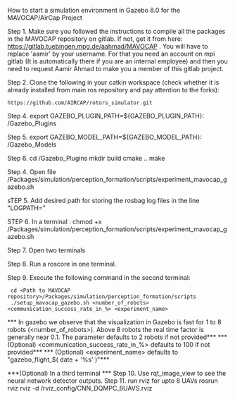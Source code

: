 How to start a simulation environment in Gazebo 8.0 for the MAVOCAP/AirCap Project

Step 1. Make sure you followed the instructions to compile all the packages in the MAVOCAP repository on gitlab. If not, get it from here: https://gitlab.tuebingen.mpg.de/aahmad/MAVOCAP . You will have to replace 'aamir' by your username. For that you need an account on mpi gitlab (It is automatically there if you are an internal employee) and then you need to request Aamir Ahmad to make you a member of this gitlab project.

Step 2. Clone the following in your catkin workspace (check whether it is already installed from main ros repository and pay attention to the forks):

	https://github.com/AIRCAP/rotors_simulator.git

Step 4. export GAZEBO_PLUGIN_PATH=${GAZEBO_PLUGIN_PATH}: <Path to rotors_simulator>/Gazebo_Plugins

Step 5. export GAZEBO_MODEL_PATH=${GAZEBO_MODEL_PATH}: <Path to rotors_simulator>/Gazebo_Models

Step 6. cd <Path to rotors_simulator>/Gazebo_Plugins
	mkdir build
	cmake ..
	make

Step 4. Open file <Path to MAVOCAP repository>/Packages/simulation/perception_formation/scripts/experiment_mavocap_gazebo.sh

sTEP 5. Add desired path for storing the rosbag log files in the line "LOGPATH="

STEP 6. In a terminal :  chmod +x <Path to MAVOCAP repository>/Packages/simulation/perception_formation/scripts/experiment_mavocap_gazebo.sh

Step 7. Open two terminals

Step 8. Run a roscore in one terminal.

Step 9. Execute the following command in the second terminal:

     cd <Path to MAVOCAP repository>/Packages/simulation/perception_formation/scripts
     ./setup_mavocap_gazebo.sh <number_of_robots> <communication_success_rate_in_%> <experiment_name> 

*** In gazebo we observe that the visualization in Gazebo is fast for 1 to 8 robots (<number_of_robots>). Above 8 robots the real time factor is generally near 0.1. The parameter defaults to 2 robots if not provided***
*** (Optional) <communication_success_rate_in_%> defaults to 100 if not provided***
*** (Optional) <experiment_name> defaults to  "gazebo_flight_$( date + '%s' )"***

***(Optional) In a third terminal ***
 Step 10. Use rqt_image_view to see the neural network detector outputs.
 Step 11. run rviz for upto 8 UAVs  rosrun rviz rviz -d <Path to MAVOCAP repository>/rviz_config/CNN_DQMPC_8UAVS.rviz
